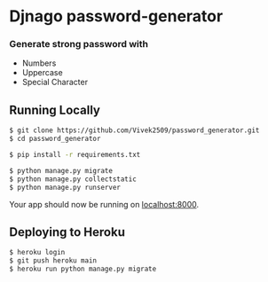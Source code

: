 # Djnago password-generator

### Generate strong password with
 - Numbers
 - Uppercase
 - Special Character

## Running Locally

```sh
$ git clone https://github.com/Vivek2509/password_generator.git
$ cd password_generator

$ pip install -r requirements.txt

$ python manage.py migrate
$ python manage.py collectstatic
$ python manage.py runserver
```
Your app should now be running on [localhost:8000](http://localhost:8000/).

## Deploying to Heroku

```sh
$ heroku login
$ git push heroku main
$ heroku run python manage.py migrate